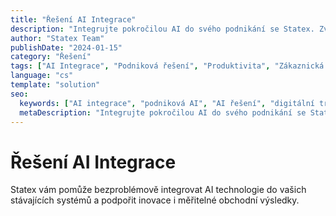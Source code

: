 ```yaml
---
title: "Řešení AI Integrace"
description: "Integrujte pokročilou AI do svého podnikání se Statex. Zvyšte produktivitu, rozhodování a zákaznickou zkušenost."
author: "Statex Team"
publishDate: "2024-01-15"
category: "Řešení"
tags: ["AI Integrace", "Podniková řešení", "Produktivita", "Zákaznická zkušenost", "Rozhodování"]
language: "cs"
template: "solution"
seo:
  keywords: ["AI integrace", "podniková AI", "AI řešení", "digitální transformace", "AI produktivita"]
  metaDescription: "Integrujte pokročilou AI do svého podnikání se Statex. Zvyšte produktivitu, rozhodování a zákaznickou zkušenost."
---
```


# Řešení AI Integrace

Statex vám pomůže bezproblémově integrovat AI technologie do vašich stávajících systémů a podpořit inovace i měřitelné obchodní výsledky.